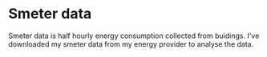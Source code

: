 # Smeter data

Smeter data is half hourly energy consumption collected from buidings. I've downloaded my smeter data from my energy provider to analyse the data.

